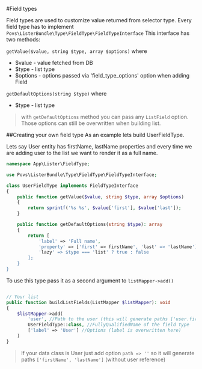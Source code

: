 #Field types

Field types are used to customize value returned from selector type.
Every field type has to implement `Povs\ListerBundle\Type\FieldType\FieldTypeInterface`
This interface has two methods:

`getValue($value, string $type, array $options)` where 
 - $value - value fetched from DB
 - $type - list type 
 - $options - options passed via 'field_type_options' option when adding Field
 
 `getDefaultOptions(string $type)` where 
 - $type - list type
 
 > with `getDefaultOptions` method you can pass any `ListField` option. Those options can still be overwritten when building list.

##Creating your own field type
As an example lets build UserFieldType.

Lets say User entity has firstName, lastName properties and every time we are adding user to the list we want to render it as a full name.

````php 
namespace App\Lister\FieldType;

use Povs\ListerBundle\Type\FieldType\FieldTypeInterface;

class UserFieldType implements FieldTypeInterface
{
    public function getValue($value, string $type, array $options)
    {
        return sprintf('%s %s', $value['first'], $value['last']);
    }

    public function getDefaultOptions(string $type): array
    {
        return [
            'label' => 'Full name',
            'property' => ['first' => firstName', 'last' => 'lastName'],
            'lazy' => $type === 'list' ? true : false
        ];
    }
}
````

To use this type pass it as a second argument to `listMapper->add()`

````php 

// Your list
public function buildListFields(ListMapper $listMapper): void
{
    $listMapper->add(
        'user', //Path to the user (this will generate paths ['user.firstName', 'user.lastName']) 
        UserFieldType::class, //FullyQualifiedName of the field type
        ['label' => 'User'] //Options (label is overwritten here)
    )
}
````

> If your data class is User just add option `path => ''` so it will generate paths `['firstName', 'lastName']` (without user reference)